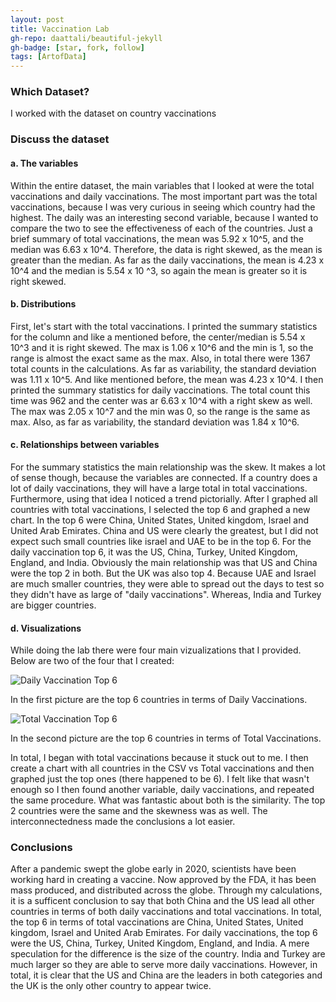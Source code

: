 ```yaml
---
layout: post
title: Vaccination Lab
gh-repo: daattali/beautiful-jekyll
gh-badge: [star, fork, follow]
tags: [ArtofData]
---
```


### Which Dataset?

I worked with the dataset on country vaccinations

### Discuss the dataset
#### a. The variables
 Within the entire dataset, the main variables that I looked at were the total vaccinations and daily vaccinations. The most important part was the total vaccinations, because I was very curious in seeing which country had the highest. The daily was an interesting second variable, because I wanted to compare the two to see the effectiveness of each of the countries. Just a brief summary of total vaccinations, the mean was 5.92 x 10^5, and the median was 6.63 x 10^4. Therefore, the data is right skewed, as the mean is greater than the median. As far as the daily vaccinations, the mean is 4.23 x 10^4 and the median is 5.54 x 10 ^3, so again the mean is greater so it is right skewed. 

#### b. Distributions

First, let's start with the total vaccinations. I printed the summary statistics for the column and like a mentioned before, the center/median is 5.54 x 10^3 and it is right skewed. The max is 1.06 x 10^6 and the min is 1, so the range is almost the exact same as the max. Also, in total there were 1367 total counts in the calculations. As far as variability, the standard deviation was 1.11 x 10^5. And like mentioned before, the mean was 4.23 x 10^4. I then printed the summary statistics for daily vaccinations. The total count this time was 962 and the center was ar 6.63 x 10^4 with a right skew as well. The max was 2.05 x 10^7 and the min was 0, so the range is the same as max. Also, as far as variability, the standard deviation was 1.84 x 10^6.

#### c. Relationships between variables

For the summary statistics the main relationship was the skew. It makes a lot of sense though, because the variables are connected. If a country does a lot of daily vaccinations, they will have a large total in total vaccinations. Furthermore, using that idea I noticed a trend pictorially. After I graphed all countries with total vaccinations, I selected the top 6 and graphed a new chart. In the top 6 were China, United States, United kingdom, Israel and United Arab Emirates. China and US were clearly the greatest, but I did not expect such small countries like israel and UAE to be in the top 6. For the daily vaccination top 6, it was the US, China, Turkey, United Kingdom, England, and India. Obviously the main relationship was that US and China were the top 2 in both. But the UK was also top 4. Because UAE and Israel are much smaller countries, they were able to spread out the days to test so they didn't have as large of "daily vaccinations". Whereas, India and Turkey are bigger countries. 

#### d. Visualizations

While doing the lab there were four main vizualizations that I provided. Below are two of the four that I created:

![Daily Vaccination Top 6](https://imgur.com/a/8mE0viC)

In the first picture are the top 6 countries in terms of Daily Vaccinations. 

![Total Vaccination Top 6](https://imgur.com/a/oDekvAU)

In the second picture are the top 6 countries in terms of Total Vaccinations. 


In total, I began with total vaccinations because it stuck out to me. I then create a chart with all countries in the CSV vs Total vaccinations and then graphed just the top ones (there happened to be 6). I felt like that wasn't enough so I then found another variable, daily vaccinations, and repeated the same procedure. What was fantastic about both is the similarity. The top 2 countries were the same and the skewness was as well. The interconnectedness made the conclusions a lot easier. 

### Conclusions

After a pandemic swept the globe early in 2020, scientists have been working hard in creating a vaccine. Now approved by the FDA, it has been mass produced, and distributed across the globe. Through my calculations, it is a sufficent conclusion to say that both China and the US lead all other countries in terms of both daily vaccinations and total vaccinations. In total, the top 6 in terms of total vaccinations are China, United States, United kingdom, Israel and United Arab Emirates. For daily vaccinations, the top 6 were the US, China, Turkey, United Kingdom, England, and India. A mere speculation for the difference is the size of the country. India and Turkey are much larger so they are able to serve more daily vaccinations. However, in total, it is clear that the US and China are the leaders in both categories and the UK is the only other country to appear twice. 